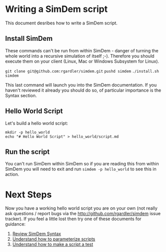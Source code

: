 # Writing a SimDem script

This document desribes how to write a SimDem script. 

## Install SimDem

These commands can't be run from within SimDem - danger of turning the
whole world into a recursive simulation of itself ;-). Therefore you
should execute them on your client (Linux, Mac or Windows Subsystem
for Linux).

`git clone git@github.com:rgardler/simdem.git`
`pushd simdem`
`./install.sh`
`simdem`

This last command will launch you into the SimDem documentation. If
you haven't reviewed it already you should do so, of particular
importance is the Syntax section.

## Hello World Script

Let's build a hello world script:

```
mkdir -p hello_world
echo "# Hello World Script" > hello_world/script.md
```

## Run the script

You can't run SimDem within SimDem so if you are reading this from
within SimDem you will need to exit and run `simdem -p hello_world` to
see this in action.

# Next Steps

Now you have a working hello world script you are on your own (not
really ask questions / report bugs via the
http://github.com/rgardler/simdem issue tracker). If you feel a little
lost then try one of these documents for guidance:

  1. [Review SimDem Syntax](../syntx/script.md)
  2. [Understand how to parameterize scripts](../variables/script.md)
  3. [Understand how to make a script a test](../test/script.md)

